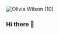 ![Olivia Wilson (10)](https://user-images.githubusercontent.com/112079598/194739984-2256075e-beb3-4e2f-a628-4d1a671de80f.png)

### Hi there 👋

<!--
**sandyyang1225/sandyyang1225** is a ✨ _special_ ✨ repository because its `README.md` (this file) appears on your GitHub profile.

Here are some ideas to get you started:

- 🔭 I’m currently working on ...
- 🌱 I’m currently learning ...
- 👯 I’m looking to collaborate on ...
- 🤔 I’m looking for help with ...
- 💬 Ask me about ...
- 📫 How to reach me: ...
- 😄 Pronouns: ...
- ⚡ Fun fact: ...
-->
